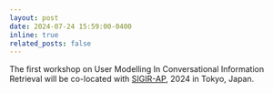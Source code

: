 ```yaml
---
layout: post
date: 2024-07-24 15:59:00-0400
inline: true
related_posts: false
---
```


The first workshop on User Modelling In Conversational Information Retrieval will be co-located with [SIGIR-AP](https://www.sigir-ap.org/sigir-ap-2024/), 2024 in Tokyo, Japan.
